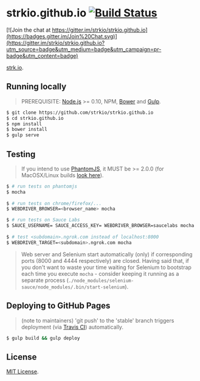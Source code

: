 # strkio.github.io [![Build Status](https://travis-ci.org/strkio/strkio.github.io.svg?branch=develop)](https://travis-ci.org/strkio/strkio.github.io)

[![Join the chat at https://gitter.im/strkio/strkio.github.io](https://badges.gitter.im/Join%20Chat.svg)](https://gitter.im/strkio/strkio.github.io?utm_source=badge&utm_medium=badge&utm_campaign=pr-badge&utm_content=badge)

[strk.io](http://strk.io/).

## Running locally

> PREREQUISITE: [Node.js](http://nodejs.org/) >= 0.10, NPM, [Bower](http://bower.io/) and [Gulp](http://gulpjs.com/). 

```sh
$ git clone https://github.com/strkio/strkio.github.io
$ cd strkio.github.io
$ npm install
$ bower install
$ gulp serve
```

## Testing 

> If you intend to use [PhantomJS](https://github.com/ariya/phantomjs), it MUST be >= 2.0.0 (for MacOSX/Linux builds 
  [look here](https://github.com/eugene1g/phantomjs/releases)). 

```sh
$ # run tests on phantomjs
$ mocha
 
$ # run tests on chrome/firefox/... 
$ WEBDRIVER_BROWSER=<browser_name> mocha

$ # run tests on Sauce Labs
$ SAUCE_USERNAME= SAUCE_ACCESS_KEY= WEBDRIVER_BROWSER=saucelabs mocha
 
$ # test <subdomain>.ngrok.com instead of localhost:8000 
$ WEBDRIVER_TARGET=<subdomain>.ngrok.com mocha  
```

> Web server and Selenium start automatically (only) if corresponding ports 
  (8000 and 4444 respectively) are closed. Having said that, if you don't want to waste your time 
  waiting for Selenium to bootstrap each time you execute `mocha` - consider 
  keeping it running as a separate process (`./node_modules/selenium-sauce/node_modules/.bin/start-selenium`).  

## Deploying to GitHub Pages

> (note to maintainers) 'git push' to the 'stable' branch triggers deployment (via 
[Travis CI](https://travis-ci.org/strkio/strkio.github.io)) automatically. 
 

```sh
$ gulp build && gulp deploy
```

## License

[MIT License](http://opensource.org/licenses/mit-license.php).
